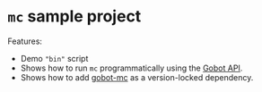 # `mc` sample project

Features:

- Demo `"bin"` script
- Shows how to run `mc` programmatically using the [Gobot API](https://github.com/benallfree/gobot/tree/v1.0.0-alpha.19/docs/readme.md).
- Shows how to add [gobot-mc](https://www.npmjs.com/package/gobot-mc) as a version-locked dependency.
